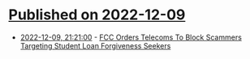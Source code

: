 # [Published on 2022-12-09](index.md)

* [2022-12-09, 21:21:00](https://yro.slashdot.org/story/22/12/09/1716236/fcc-orders-telecoms-to-block-scammers-targeting-student-loan-forgiveness-seekers?utm_source=rss1.0mainlinkanon&utm_medium=feed) - [FCC Orders Telecoms To Block Scammers Targeting Student Loan Forgiveness Seekers](https://yro.slashdot.org/story/22/12/09/1716236/fcc-orders-telecoms-to-block-scammers-targeting-student-loan-forgiveness-seekers?utm_source=rss1.0mainlinkanon&utm_medium=feed)
